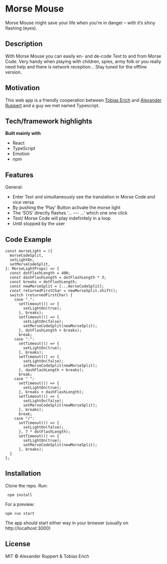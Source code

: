 # Morse Mouse

Morse Mouse might save your life when you’re in danger – with it’s shiny flashing (eyes).

## Description

With Morse Mouse you can easily en- and de-code Text to and from Morse Code. Very handy when playing with children, spies, army folk or you really need help and there is network reception… Stay tuned for the offline version.

## Motivation

This web app is a friendly cooperation between [Tobias Erich](https://github.com/tobiaserich) and [Alexander Ruppert](https://github.com/aruppert) and a guy we met named Typescript.

## Tech/framework highlights

<b>Built mainly with </b>

- React
- TypeScript
- Emotion
- npm

## Features

General:
- Enter Text and simultaneously see the translation in Morse Code and vice versa
- By pushing the ‘Play’ Button activate the morse light
- The ‘SOS’  directly flashes ‘… --- …’ which one one click
- Text/ Morse Code will play indefinitely in a loop
- Until stopped by the user


## Code Example

```
const morseLight = ({
  morseCodeSplit,
  setLightOn,
  setMorseCodeSplit,
}: MorseLightProps) => {
  const dotFlashLength = 400;
  const dashFlashLength = dotFlashLength * 3;
  const breaks = dotFlashLength;
  const newMorseSplit = [...morseCodeSplit];
  const returnedFirstChar = newMorseSplit.shift();
  switch (returnedFirstChar) {
    case ".":
      setTimeout(() => {
        setLightOn(true);
      }, breaks);
      setTimeout(() => {
        setLightOn(false);
        setMorseCodeSplit(newMorseSplit);
      }, dotFlashLength + breaks);
      break;
    case "-":
      setTimeout(() => {
        setLightOn(true);
      }, breaks);
      setTimeout(() => {
        setLightOn(false);
        setMorseCodeSplit(newMorseSplit);
      }, dashFlashLength + breaks);
      break;
    case " ":
      setTimeout(() => {
        setLightOn(true);
      }, breaks + dashFlashLength);
      setTimeout(() => {
        setLightOn(false);
        setMorseCodeSplit(newMorseSplit);
      }, breaks);
      break;
    case "/":
      setTimeout(() => {
        setLightOn(false);
      }, 7 * dotFlashLength);
      setTimeout(() => {
        setLightOn(true);
        setMorseCodeSplit(newMorseSplit);
      }, breaks);
  }
};
```

## Installation

Clone the repo. 
Run:

```
 npm install
```

For a preview:

```
npm run start
```

The app should start either way in your browser (usually on http://localhost:3000)


## License

MIT © Alexander Ruppert & Tobias Erich
